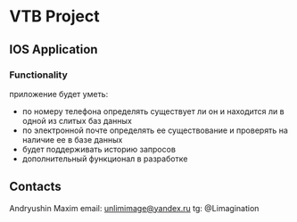# VTB Project
## IOS Application
### Functionality
 приложение будет уметь:
 - по номеру телефона определять существует ли он и находится ли в одной из слитых баз данных
 - по электронной почте определять ее существование и проверять на наличие ее в базе данных
 - будет поддерживать историю запросов
 - дополнительный функционал в разработке

## Contacts
 Andryushin Maxim
 email: unlimimage@yandex.ru
 tg: @Limagination
